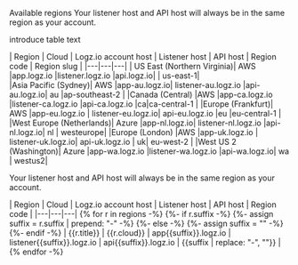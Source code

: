 Available regions
Your listener host and API host will always be in the same region as your account.

introduce table text 

| Region | Cloud | Logz.io account host | Listener host | API host | Region code | Region slug |
|---|---|---|
| US East (Northern Virginia)|	AWS	|app.logz.io	|listener.logz.io	|api.logz.io| | us-east-1|	 
|Asia Pacific (Sydney)|	AWS	|app-au.logz.io|	listener-au.logz.io	|api-au.logz.io|	au |ap-southeast-2 |
|Canada (Central)	|AWS	|app-ca.logz.io	|listener-ca.logz.io	|api-ca.logz.io	|ca|ca-central-1 |
|Europe (Frankfurt)|	AWS	|app-eu.logz.io	| listener-eu.logz.io|	api-eu.logz.io	|eu |eu-central-1 |
|West Europe (Netherlands)|	Azure	|app-nl.logz.io|	listener-nl.logz.io	|api-nl.logz.io| nl | westeurope|
|Europe (London)	|AWS	|app-uk.logz.io	| listener-uk.logz.io|	api-uk.logz.io | uk| eu-west-2 |
|West US 2 (Washington)|	Azure	|app-wa.logz.io	|listener-wa.logz.io	|api-wa.logz.io|	wa | westus2|




Your listener host and API host will always be in the same region as your account.

| Region | Cloud | Logz.io account host | Listener host | API host | Region code |
|---|---|---|
{% for r in regions -%}
  {%- if r.suffix -%}
      {%- assign suffix = r.suffix | prepend: "-" -%}
    {%- else -%}
      {%- assign suffix = "" -%}
  {%- endif -%}
| {{r.title}} | {{r.cloud}} | app{{suffix}}.logz.io | listener{{suffix}}.logz.io | api{{suffix}}.logz.io | {{suffix | replace: "-", ""}} |
{% endfor -%}